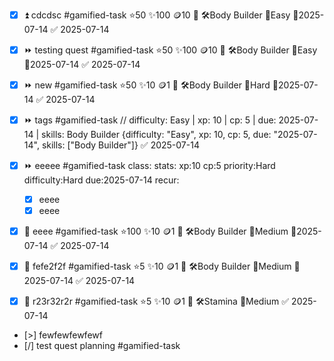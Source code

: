 



- [x] ⏫ cdcdsc #gamified-task ⭐50 ✨100 🪙10 🔁 🛠️Body Builder 🔺Easy 📅2025-07-14 ✅ 2025-07-14

- [x] ⏩ testing quest #gamified-task ⭐50 ✨100 🪙10 🔁 🛠️Body Builder 🔺Easy 📅2025-07-14 ✅ 2025-07-14

- [x] ⏩ new #gamified-task ⭐50 ✨10 🪙1 🔁 🛠️Body Builder 🔺Hard 📅2025-07-14 ✅ 2025-07-14

- [x] ⏩ tags #gamified-task  // difficulty: Easy | xp: 10 | cp: 5 | due: 2025-07-14 | skills: Body Builder {difficulty: "Easy", xp: 10, cp: 5, due: "2025-07-14", skills: ["Body Builder"]} ✅ 2025-07-14

- [x] ⏩ eeeee #gamified-task class: stats: xp:10 cp:5 priority:Hard difficulty:Hard due:2025-07-14 recur:
  - [x] eeee
  - [x] eeee

- [x] 🔼 eeee #gamified-task ⭐100 ✨10 🪙1 🔁 🛠️Body Builder 🔺Medium 📅2025-07-14 ✅ 2025-07-14

- [x] 🔼 fefe2f2f #gamified-task ⭐5 ✨10 🪙1 🔁 🛠️Body Builder 🔺Medium 📅2025-07-14 ✅ 2025-07-14

- [x] 🔼 r23r32r2r #gamified-task ⭐5 ✨10 🪙1 🔁 🛠️Stamina 🔺Medium ✅ 2025-07-14
- [>] fewfewfewfewf
- [/] test quest planning #gamified-task